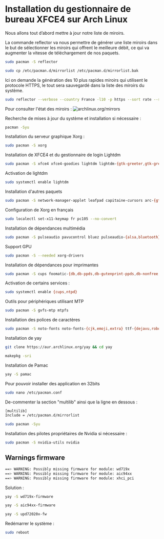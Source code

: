 # Installation du gestionnaire de bureau XFCE4 sur Arch Linux

Nous allons tout d’abord mettre à jour notre liste de miroirs.

La commande reflector va nous permettre de générer une liste miroirs dans le but de sélectionner les miroirs qui offrent le meilleure débit, ce qui va augmenter la vitesse de téléchargement de nos paquets.

```Bash
sudo pacman -S reflector

sudo cp /etc/pacman.d/mirrorlist /etc/pacman.d/mirrorlist.bak
```

Ici on demande la génération des 10 plus rapides miroirs qui utilisent le protocole HTTPS, le tout sera sauvegardé dans la liste des miroirs du système.
```Bash
sudo reflector --verbose --country France -l10 -p https --sort rate --save /etc/pacman.d/mirrorlist
```

Pour consulter l'état des miroirs : ![archlinux.org/mirrors](https://archlinux.org/mirrors/status/)

Recherche de mises à jour du système et installation si nécessaire :
```Bash
pacman -Syu

```

Installation du serveur graphique Xorg :

```Bash
sudo pacman -S xorg
```

Installation de XFCE4 et du gestionnaire de login Lightdm

```Bash
sudo pacman -S xfce4 xfce4-goodies lightdm lightdm-{gtk-greeter,gtk-greeter-settings}
```

Activation de lightdm

```Bash
sudo systemctl enable lightdm
```

Installation d'autres paquets

```Bash
sudo pacman -S network-manager-applet leafpad capitaine-cursors arc-{gtk-theme,icon-theme} xdg-user-dirs-gtk git archlinux-wallpaper gnome-icon-theme-extras libreoffice-still-fr hunspell-fr firefox-{i18n-fr,ublock-origin} vlc ffmpegthumbnailer ntp
```


Configuration de Xorg en français

```Bash
sudo localectl set-x11-keymap fr pc105 --no-convert
```

Installation de dépendances multimédia
```Bash
sudo pacman -S pulseaudio pavucontrol bluez pulseaudio-{alsa,bluetooth} alsa-utils blueman
```

Support GPU
```Bash
sudo pacman -S --needed xorg-drivers
```

Installation de dépendances pour imprimantes
```Bash
sudo pacman -S cups foomatic-{db,db-ppds,db-gutenprint-ppds,db-nonfree,db-nonfree-ppds} gutenprint xsane system-config-printer
```

Activation de certains services :

```Bash
sudo systemctl enable {cups,ntpd}
```

Outils pour périphériques utilisant MTP
```Bash
sudo pacman -S gvfs-mtp mtpfs
```

Installation des polices de caractères
```Bash
sudo pacman -S noto-fonts noto-fonts-{cjk,emoji,extra} ttf-{dejavu,roboto,ubuntu-font-family,bitstream-vera,liberation,arphic-uming,baekmuk} xorg-fonts-type1 sdl_ttf gsfonts
```

Installation de yay

```Bash
git clone https://aur.archlinux.org/yay && cd yay

makepkg -sri
```

Installation de Pamac
```Bash
yay -S pamac
```

Pour pouvoir installer des application en 32bits
```Bash
sudo nano /etc/pacman.conf
```

De-commenter la section "multilib" ainsi que la ligne en dessous :
```Bash
[multilib]
Include = /etc/pacman.d/mirrorlist

sudo pacman -Syu
```

Installation des pilotes propriétaires de Nvidia si nécessaire :
```Bash
sudo pacman -S nvidia-utils nvidia
```

## Warnings firmware

```Bash
==> WARNING: Possibly missing firmware for module: wd719x
==> WARNING: Possibly missing firmware for module: aic94xx
==> WARNING: Possibly missing firmware for module: xhci_pci  
```

Solution :
```Bash
yay -S wd719x-firmware

yay -S aic94xx-firmware

yay -S upd72020x-fw
```

Redémarrer le système :
```Bash
sudo reboot
```